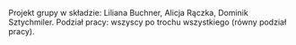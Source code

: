 Projekt grupy w składzie: Liliana Buchner, Alicja Rączka, Dominik Sztychmiler.
Podział pracy: wszyscy po trochu wszystkiego (równy podział pracy).
